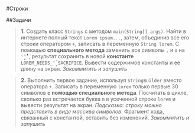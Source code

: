 #Строки

##Задачи
>**1.** Создать класс `Strings` с методом `main(String[] args)`. Найти в интернете полный текст `Lorem ipsum...`, затем, объединив все его строки оператором `+`, записать в переменную `String lorem`. С помощью **специального метода** заменить все символы `,` и `o` на `ˤ̙̘̗̖̔̒̓̑̐̏̎̍̚̕`, результат сохранить в новой **константе** `LOREM_NEEDS_ˤ̙̚SACR̙IFICE`. Вывести содержимое константы и ее длину на экран. _Закоммитить и запушить_

>**2.** Выполнить первое задание, используя `StringBuilder` вместо оператора `+`. Записать в переменную `lorem` только первые 30 символов **с помощью специального метода**. Посчитать в цикле, сколько раз встречается буква `m` в усеченной строке `lorem` и вывести результат на экран. _Подсказка: строку можно представить в виде массива символов_. Фрагмент кода, связанный с константой, оставить без изменений. _Закоммитить и запушить_